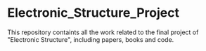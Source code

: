 # Electronic_Structure_Project
This repository containts all the work related to the final project of "Electronic Structure", including papers, books and code.
